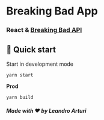 # Breaking Bad App 

### React & [Breaking Bad API](https://breakingbadapi.com/)

## 🚀 Quick start

Start in development mode

```shell
yarn start
```

**Prod**

```shell
yarn build
```

##### Made with ❤️ by Leandro Arturi


